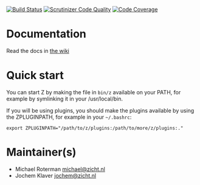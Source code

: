 [![Build Status](https://scrutinizer-ci.com/g/zicht/z/badges/build.png?b=master)](https://scrutinizer-ci.com/g/zicht/z/build-status/master) [![Scrutinizer Code Quality](https://scrutinizer-ci.com/g/zicht/z/badges/quality-score.png?b=master)](https://scrutinizer-ci.com/g/zicht/z/?branch=master) [![Code Coverage](https://scrutinizer-ci.com/g/zicht/z/badges/coverage.png?b=master)](https://scrutinizer-ci.com/g/zicht/z/?branch=master) 

# Documentation #

Read the docs in [the wiki](https://github.com/zicht/z/wiki)

# Quick start #
You can start Z by making the file in `bin/z` available on your PATH, for example by symlinking it in your /usr/local/bin.

If you will be using plugins, you should make the plugins available by using the ZPLUGINPATH, for example in your `~/.bashrc`:

    export ZPLUGINPATH="/path/to/z/plugins:/path/to/more/z/plugins:."

# Maintainer(s)
* Michael Roterman <michael@zicht.nl>
* Jochem Klaver <jochem@zicht.nl>
